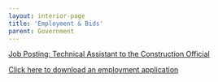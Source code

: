 ```yaml
---
layout: interior-page
title: 'Employment & Bids'
parent: Government
---
```


[Job Posting: Technical Assistant to the Construction Official](https://storage.googleapis.com/static.rutherford-nj.com/finance/Employment/POSTING001.pdf)

[Click here to download an employment application](https://storage.googleapis.com/static.rutherford-nj.com/borough-clerk/permits-licenses/Employment%20Application.pdf)
